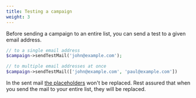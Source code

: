 ```yaml
---
title: Testing a campaign
weight: 3
---
```


Before sending a campaign to an entire list, you can send a test to a given email address.

```php
// to a single email address
$campaign->sendTestMail('john@example.com');

// to multiple email addresses at once
$campaign->sendTestMail(['john@example.com', 'paul@example.com'])
```

In the sent mail [the placeholders](/docs/laravel-mailcoach/v5/campaigns/creating-a-campaign#setting-the-content-and-using-placeholders) won't be replaced. Rest assured that when you send the mail to your entire list, they will be replaced.
